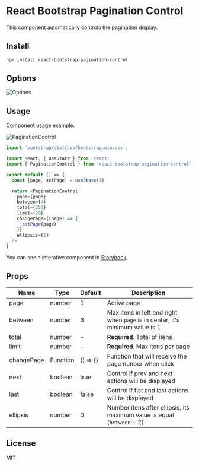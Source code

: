 # React Bootstrap Pagination Control

This component automatically controls the pagination display.

## Install

```bash
npm install react-bootstrap-pagination-control
```

## Options

![Options](https://github.com/victorap93/react-bootstrap-pagination-control/blob/main/attachments/Options.png?raw=true)

## Usage

Component usage example.

![PaginationControl](https://github.com/victorap93/react-bootstrap-pagination-control/blob/main/attachments/PaginationControl.gif?raw=true)

```typescript
import 'bootstrap/dist/css/bootstrap.min.css';

import React, { useState } from 'react';
import { PaginationControl } from 'react-bootstrap-pagination-control';

export default () => {
  const [page, setPage] = useState(1)

  return <PaginationControl
    page={page}
    between={4}
    total={250}
    limit={20}
    changePage={(page) => {
      setPage(page)
    }}
    ellipsis={1}
  />
}
```

You can see a interative component in [Storybook](https://main--634bec45cfdc1e46611e8ca6.chromatic.com).

## Props

| Name       | Type     | Default  | Description                                                                     |
| ---------- | -------- | -------- | ------------------------------------------------------------------------------- |
| page       | number   | 1        | Active page                                                                     |
| between    | number   | 3        | Max itens in left and right when `page` is in center, it's minimum value is 1 |
| total      | number   | -        | **Required**. Total of itens                                                    |
| limit      | number   | -        | **Required**. Max itens per page                                                |
| changePage | Function | () => {} | Function that will receive the page nunber when click                           |
| next       | boolean  | true     | Control if prev and next actions will be displayed                              |
| last       | boolean  | false    | Control if fist and last actions will be displayed                              |
| ellipsis   | number   | 0        | Number itens after ellipsis, its maximum value is equal (`between` - 2)       |

## License
MIT